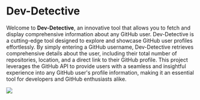 # Dev-Detective

Welcome to **Dev-Detective**, an innovative tool that allows you to fetch and display comprehensive information about any GitHub user. Dev-Detective is a cutting-edge tool designed to explore and showcase GitHub user profiles effortlessly. By simply entering a GitHub username, Dev-Detective retrieves comprehensive details about the user, including their total number of repositories, location, and a direct link to their GitHub profile. This project leverages the GitHub API to provide users with a seamless and insightful experience into any GitHub user's profile information, making it an essential tool for developers and GitHub enthusiasts alike.

<img src="C:\Users\hp\OneDrive\Pictures\Screenshots" />
